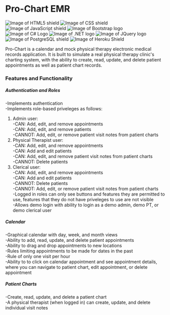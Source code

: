 # Pro-Chart EMR

![Image of HTML5 shield](https://img.shields.io/badge/HTML5-E34F26?style=for-the-badge&logo=html5&logoColor=white) ![Image of CSS shield](https://img.shields.io/badge/CSS3-1572B6?style=for-the-badge&logo=css3&logoColor=white
) ![Image of JavaScript shield](https://img.shields.io/badge/JavaScript-F7DF1E?style=for-the-badge&logo=javascript&logoColor=black) ![Image of Bootstrap logo](https://img.shields.io/badge/Bootstrap-563D7C?style=for-the-badge&logo=bootstrap&logoColor=white) ![Image of C# Logo](https://img.shields.io/badge/C%23-239120?style=for-the-badge&logo=c-sharp&logoColor=white) ![Image of .NET logo](https://img.shields.io/badge/.NET-5C2D91?style=for-the-badge&logo=.net&logoColor=white)
 ![Image of JQuery logo](https://img.shields.io/badge/jQuery-0769AD?style=for-the-badge&logo=jquery&logoColor=white
) ![Image of PostgreSQL shield](https://img.shields.io/badge/PostgreSQL-316192?style=for-the-badge&logo=postgresql&logoColor=white
) ![Image of Heroku Shield](https://img.shields.io/badge/Heroku-430098?style=for-the-badge&logo=heroku&logoColor=white)

Pro-Chart is a calendar and mock physical therapy electronic medical records application. It is built to simulate a real physical therapy clinic's charting system, with the ability to create, read, update, and delete patient appointments as well as patient chart records.

### Features and Functionality
##### Authentication and Roles
-Implements authentication \
-Implements role-based priveleges as follows:
  1. Admin user: \
    -CAN: Add, edit, and remove appointments \
    -CAN: Add, edit, and remove patients \
    -CANNOT: Add, edit, or remove patient visit notes from patient charts 
  2. Physical Therapist user: \
    -CAN: Add, edit, and remove appointments \
    -CAN: Add and edit patients \
    -CAN: Add, edit, and remove patient visit notes from patient charts \
    -CANNOT: Delete patients 
  3. Clerical user: \
    -CAN: Add, edit, and remove appointments \
    -CAN: Add and edit patients \
    -CANNOT: Delete patients \
    -CANNOT: Add, edit, or remove patient visit notes from patient charts \
-Logged in roles can only see buttons and features they are permitted to use, features that they do not have priveleges to use are not visible \
-Allows demo login with ability to login as a demo admin, demo PT, or demo clerical user 

##### Calendar
-Graphical calendar with day, week, and month views \
-Ability to add, read, update, and delete patient appointments \
-Ability to drag and drop appointments to new locations \
-Rules limiting appointments to be made for dates in the past \
-Rule of only one visit per hour \
-Ability to to click on calendar appointment and see appointment details, where you can navigate to patient chart, edit appointment, or delete appointment 

##### Patient Charts
-Create, read, update, and delete a patient chart \
-A physical therapist (when logged in) can create, update, and delete individual visit notes 


